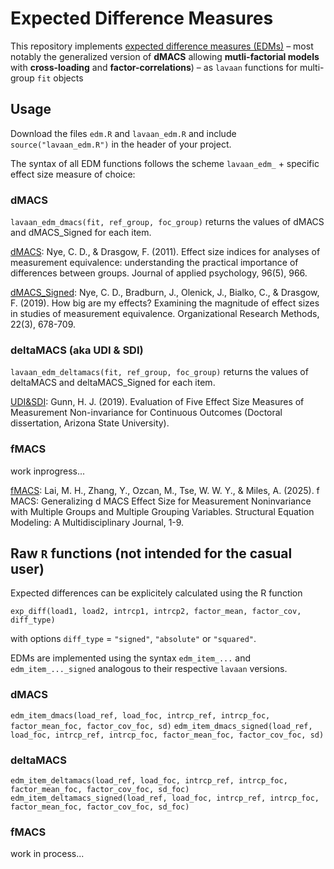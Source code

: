 # Expected Difference Measures

This repository implements [expected difference measures (EDMs)](https://osf.io/preprints/psyarxiv/cq9vk_v2) – most notably the generalized version of **dMACS** allowing **mutli-factorial models** with **cross-loading** and **factor-correlations**) – as `lavaan` functions for multi-group `fit` objects   

## Usage

Download the files `edm.R` and `lavaan_edm.R` and include `source("lavaan_edm.R")` in the header of your project.

The syntax of all EDM functions follows the scheme `lavaan_edm_` + specific effect size measure of choice:
### dMACS
`lavaan_edm_dmacs(fit, ref_group, foc_group)` returns the values of dMACS and dMACS_Signed for each item. 

[dMACS](https://www.researchgate.net/profile/Christopher-Nye-2/publication/50998374_Effect_Size_Indices_for_Analyses_of_Measurement_Equivalence_Understanding_the_Practical_Importance_of_Differences_Between_Groups/links/550859a20cf26ff55f816638/Effect-Size-Indices-for-Analyses-of-Measurement-Equivalence-Understanding-the-Practical-Importance-of-Differences-Between-Groups.pdf): Nye, C. D., & Drasgow, F. (2011). Effect size indices for analyses of measurement equivalence: understanding the practical importance of differences between groups. Journal of applied psychology, 96(5), 966.

[dMACS_Signed](https://www.researchgate.net/profile/Fritz-Drasgow/publication/323804009_How_Big_Are_My_Effects_Examining_the_Magnitude_of_Effect_Sizes_in_Studies_of_Measurement_Equivalence/links/5b869e4592851c1e1239e69c/How-Big-Are-My-Effects-Examining-the-Magnitude-of-Effect-Sizes-in-Studies-of-Measurement-Equivalence.pdf?_sg%5B0%5D=started_experiment_milestone&origin=journalDetail): Nye, C. D., Bradburn, J., Olenick, J., Bialko, C., & Drasgow, F. (2019). How big are my effects? Examining the magnitude of effect sizes in studies of measurement equivalence. Organizational Research Methods, 22(3), 678-709.

### deltaMACS (aka UDI & SDI) 
`lavaan_edm_deltamacs(fit, ref_group, foc_group)` returns the values of deltaMACS and deltaMACS_Signed for each item. 

[UDI&SDI](https://core.ac.uk/download/pdf/200249537.pdf): Gunn, H. J. (2019). Evaluation of Five Effect Size Measures of Measurement Non-invariance for Continuous Outcomes (Doctoral dissertation, Arizona State University).

### fMACS
work inprogress...

[fMACS](https://www.tandfonline.com/doi/pdf/10.1080/10705511.2025.2484812): Lai, M. H., Zhang, Y., Ozcan, M., Tse, W. W. Y., & Miles, A. (2025). f MACS: Generalizing d MACS Effect Size for Measurement Noninvariance with Multiple Groups and Multiple Grouping Variables. Structural Equation Modeling: A Multidisciplinary Journal, 1-9.

## Raw `R` functions (not intended for the casual user)
Expected differences can be explicitely calculated using the R function 

`exp_diff(load1, load2,
         intrcp1, intrcp2,
         factor_mean, factor_cov,
         diff_type)`

with options `diff_type` = `"signed"`, `"absolute"` or `"squared"`.

EDMs are implemented using the syntax `edm_item_...` and `edm_item_..._signed` analogous to their respective `lavaan` versions. 

### dMACS
`edm_item_dmacs(load_ref, load_foc, intrcp_ref, intrcp_foc, factor_mean_foc, factor_cov_foc, sd)`
`edm_item_dmacs_signed(load_ref, load_foc,
                                  intrcp_ref, intrcp_foc,
                                  factor_mean_foc, factor_cov_foc,
                                  sd)`
### deltaMACS
`edm_item_deltamacs(load_ref, load_foc,
                               intrcp_ref, intrcp_foc,
                               factor_mean_foc, factor_cov_foc,
                               sd_foc)`
`edm_item_deltamacs_signed(load_ref, load_foc,
                                      intrcp_ref, intrcp_foc,
                                      factor_mean_foc, factor_cov_foc,
                                      sd_foc)`
### fMACS
work in process...


